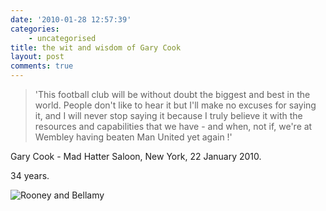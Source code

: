 ```yaml
---
date: '2010-01-28 12:57:39'
categories:
    - uncategorised
title: the wit and wisdom of Gary Cook
layout: post
comments: true
---
```


> 'This football club will be without doubt the biggest and best in the
> world. People don't like to hear it but I'll make no excuses for
> saying it, and I will never stop saying it because I truly believe it
> with the resources and capabilities that we have - and when, not if,
> we're at Wembley having beaten Man United yet again !'

Gary Cook - Mad Hatter Saloon, New York, 22 January 2010.

34 years.

![Rooney and
Bellamy](http://24.media.tumblr.com/tumblr_kwyjbzRb3Y1qz5o1ho1_400.jpg)
